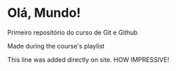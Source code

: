 # Olá, Mundo!
 Primeiro repositório do curso de Git e Github

 Made during the course's playlist
 
 This line was added directly on site. HOW IMPRESSIVE!

